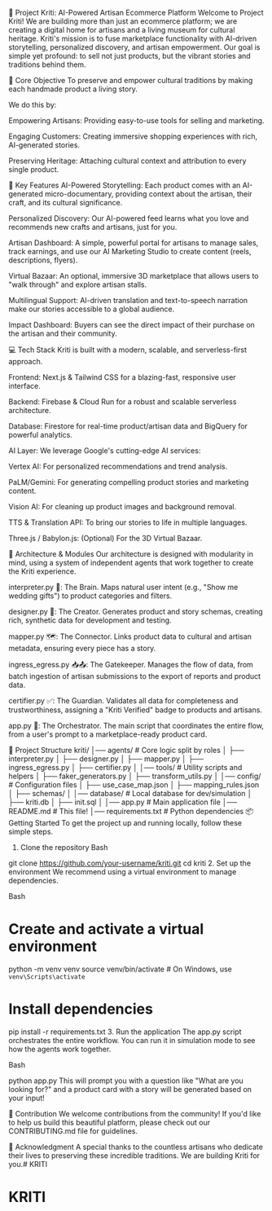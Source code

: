🌟 Project Kriti: AI-Powered Artisan Ecommerce Platform
Welcome to Project Kriti! We are building more than just an ecommerce platform; we are creating a digital home for artisans and a living museum for cultural heritage. Kriti's mission is to fuse marketplace functionality with AI-driven storytelling, personalized discovery, and artisan empowerment. Our goal is simple yet profound: to sell not just products, but the vibrant stories and traditions behind them.

🎯 Core Objective
To preserve and empower cultural traditions by making each handmade product a living story.

We do this by:

Empowering Artisans: Providing easy-to-use tools for selling and marketing.

Engaging Customers: Creating immersive shopping experiences with rich, AI-generated stories.

Preserving Heritage: Attaching cultural context and attribution to every single product.

🚀 Key Features
AI-Powered Storytelling: Each product comes with an AI-generated micro-documentary, providing context about the artisan, their craft, and its cultural significance.

Personalized Discovery: Our AI-powered feed learns what you love and recommends new crafts and artisans, just for you.

Artisan Dashboard: A simple, powerful portal for artisans to manage sales, track earnings, and use our AI Marketing Studio to create content (reels, descriptions, flyers).

Virtual Bazaar: An optional, immersive 3D marketplace that allows users to "walk through" and explore artisan stalls.

Multilingual Support: AI-driven translation and text-to-speech narration make our stories accessible to a global audience.

Impact Dashboard: Buyers can see the direct impact of their purchase on the artisan and their community.

💻 Tech Stack
Kriti is built with a modern, scalable, and serverless-first approach.

Frontend: Next.js & Tailwind CSS for a blazing-fast, responsive user interface.

Backend: Firebase & Cloud Run for a robust and scalable serverless architecture.

Database: Firestore for real-time product/artisan data and BigQuery for powerful analytics.

AI Layer: We leverage Google's cutting-edge AI services:

Vertex AI: For personalized recommendations and trend analysis.

PaLM/Gemini: For generating compelling product stories and marketing content.

Vision AI: For cleaning up product images and background removal.

TTS & Translation API: To bring our stories to life in multiple languages.

Three.js / Babylon.js: (Optional) For the 3D Virtual Bazaar.

🧱 Architecture & Modules
Our architecture is designed with modularity in mind, using a system of independent agents that work together to create the Kriti experience.

interpreter.py 🧠: The Brain. Maps natural user intent (e.g., "Show me wedding gifts") to product categories and filters.

designer.py 🎨: The Creator. Generates product and story schemas, creating rich, synthetic data for development and testing.

mapper.py 🗺️: The Connector. Links product data to cultural and artisan metadata, ensuring every piece has a story.

ingress_egress.py 📥📤: The Gatekeeper. Manages the flow of data, from batch ingestion of artisan submissions to the export of reports and product data.

certifier.py ✅: The Guardian. Validates all data for completeness and trustworthiness, assigning a "Kriti Verified" badge to products and artisans.

app.py 🚀: The Orchestrator. The main script that coordinates the entire flow, from a user's prompt to a marketplace-ready product card.

📁 Project Structure
kriti/
│── agents/             # Core logic split by roles
│   ├── interpreter.py
│   ├── designer.py
│   ├── mapper.py
│   ├── ingress_egress.py
│   ├── certifier.py
│
│── tools/              # Utility scripts and helpers
│   ├── faker_generators.py
│   ├── transform_utils.py
│
│── config/             # Configuration files
│   ├── use_case_map.json
│   ├── mapping_rules.json
│   ├── schemas/
│
│── database/           # Local database for dev/simulation
│   ├── kriti.db
│   ├── init.sql
│
│── app.py              # Main application file
│── README.md           # This file!
│── requirements.txt    # Python dependencies
📦 Getting Started
To get the project up and running locally, follow these simple steps.

1. Clone the repository
Bash

git clone https://github.com/your-username/kriti.git
cd kriti
2. Set up the environment
We recommend using a virtual environment to manage dependencies.

Bash

# Create and activate a virtual environment
python -m venv venv
source venv/bin/activate  # On Windows, use `venv\Scripts\activate`

# Install dependencies
pip install -r requirements.txt
3. Run the application
The app.py script orchestrates the entire workflow. You can run it in simulation mode to see how the agents work together.

Bash

python app.py
This will prompt you with a question like "What are you looking for?" and a product card with a story will be generated based on your input!

🤝 Contribution
We welcome contributions from the community! If you'd like to help us build this beautiful platform, please check out our CONTRIBUTING.md file for guidelines.

🙏 Acknowledgment
A special thanks to the countless artisans who dedicate their lives to preserving these incredible traditions. We are building Kriti for you.# KRITI
# KRITI
